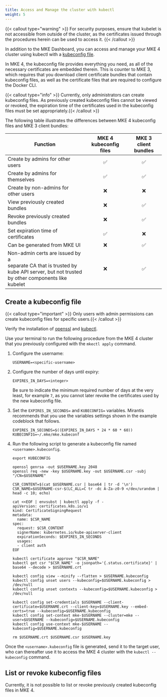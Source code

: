 ```yaml
---
title: Access and Manage the cluster with kubectl
weight: 5
---
```


{{< callout type="warning" >}} For security purposes, ensure that kubelet is
not accessible from outside of the cluster, as the certificates issued through
the procedures herein can be used to access it. {{< /callout >}}

In addition to the MKE Dashboard, you can access and manage your MKE 4
cluster using kubectl with a [kubeconfig file](https://kubernetes.io/docs/concepts/configuration/organize-cluster-access-kubeconfig/).

In MKE 4, the kubeconfig file provides everything you need, as all of the
necessary certificates are embedded therein. This is counter to MKE 3, which
requires that you download client certificate bundles that contain kubeconfig
files, as well as the certificate files that are required to configure the
Docker CLI.

{{< callout type="info" >}} Currently, only administrators can create
kubeconfig files. As previously created kubeconfig files cannot be viewed or
revoked, the expiration time of the certificates used in the
kubeconfig files must be set appropriately.{{< /callout >}}

The following table illustrates the differences between MKE 4 kubeconfig files
and MKE 3 client bundles:

| Function                                                                                                                                 | <center>MKE 4<br>kubeconfig files</center> | <center>MKE 3<br>client bundles</center> |
|------------------------------------------------------------------------------------------------------------------------------------------|---------------------------|-------------------------|
| Create by admins for other users                                                                                                         | <center>✅</center>                         | <center>✅</center>                       |
| Create by admins for themselves                                                                                                          | <center>✅</center>                         | <center>✅</center>                       |
| Create by non-admins for other users                                                                                                     | <center>❌</center>                       | <center>❌</center>                       |
| View previously created bundles                                                                                                          | <center>❌</center>                         | <center>✅</center>                       |
| Revoke previously created bundles                                                                                                        | <center>❌</center>                         | <center>✅</center>                       |
| Set expiration time of certificates                                                                                                      | <center>✅</center>                         | <center>❌</center>                       |
| Can be generated from MKE UI                                                                                                             | <center>❌</center>                         | <center>✅</center>                       |
| Non-admin certs are issued by a <br>separate CA that is trusted by <br>kube API server, but not trusted <br>by other components like kubelet | <center>❌</center>                         | <center>✅</center>                       |

## Create a kubeconfig file

{{< callout type="important" >}} Only users with admin permissions can create
kubeconfig files for specific users.{{< /callout >}}

Verify the installation of [openssl](https://github.com/openssl/openssl) and
[kubectl](https://kubernetes.io/docs/tasks/tools/#kubectl).

Use your terminal to run the following procedure from the MKE 4 cluster that you
previously configured with the `mkectl apply` command.

1. Configure the username:

   ```
   USERNAME=<specific-username>
   ```

2. Configure the number of days until expiry:

   ```
   EXPIRES_IN_DAYS=<integer>
   ```

   Be sure to indicate the minimum required number of days at the very least,
   for example `7`, as you cannot later revoke the certificates used by the new
   kubeconfig file.

3. Set the `EXPIRES_IN_SECONDS=` and `KUBECONFIG=` variables. Mirantis
   recommends that you use the variables settings shown in the example
   codeblock that follows.

   ```
   EXPIRES_IN_SECONDS=$((EXPIRES_IN_DAYS * 24 * 60 * 60))
   KUBECONFIG=~/.mke/mke.kubeconf
   ```

4. Run the following script to generate a kubeconfig file named
   `<username>.kubeconfig`.

   ```
   export KUBECONFIG

   openssl genrsa -out $USERNAME.key 2048
   openssl req -new -key $USERNAME.key -out $USERNAME.csr -subj "/CN=$USERNAME"

   CSR_CONTENT=$(cat $USERNAME.csr | base64 | tr -d '\n')
   CSR_NAME=$USERNAME-csr-$(LC_ALL=C tr -dc A-Za-z0-9 </dev/urandom | head -c 10; echo)

   cat <<EOF | envsubst | kubectl apply -f -
   apiVersion: certificates.k8s.io/v1
   kind: CertificateSigningRequest
   metadata:
     name: $CSR_NAME
   spec:
     request: $CSR_CONTENT
     signerName: kubernetes.io/kube-apiserver-client
     expirationSeconds: $EXPIRES_IN_SECONDS
     usages:
     - client auth
   EOF

   kubectl certificate approve "$CSR_NAME"
   kubectl get csr "$CSR_NAME" -o jsonpath='{.status.certificate}' | base64 --decode > $USERNAME.crt

   kubectl config view --minify --flatten > $USERNAME.kubeconfig
   kubectl config unset users --kubeconfig=$USERNAME.kubeconfig > /dev/null
   kubectl config unset contexts --kubeconfig=$USERNAME.kubeconfig > /dev/null

   kubectl config set-credentials $USERNAME --client-certificate=$USERNAME.crt --client-key=$USERNAME.key --embed-certs=true --kubeconfig=$USERNAME.kubeconfig
   kubectl config set-context mke-$USERNAME --cluster=mke --user=$USERNAME --kubeconfig=$USERNAME.kubeconfig
   kubectl config use-context mke-$USERNAME --kubeconfig=$USERNAME.kubeconfig

   rm $USERNAME.crt $USERNAME.csr $USERNAME.key
   ```

Once the `<username>.kubeconfig` file is generated, send it to the target user,
who can thereafter use it to access the MKE 4 cluster with the `kubectl --kubeconfig` command.

## List or revoke kubeconfig files

Currently, it is not possible to list or revoke previously created kubeconfig
files in MKE 4.